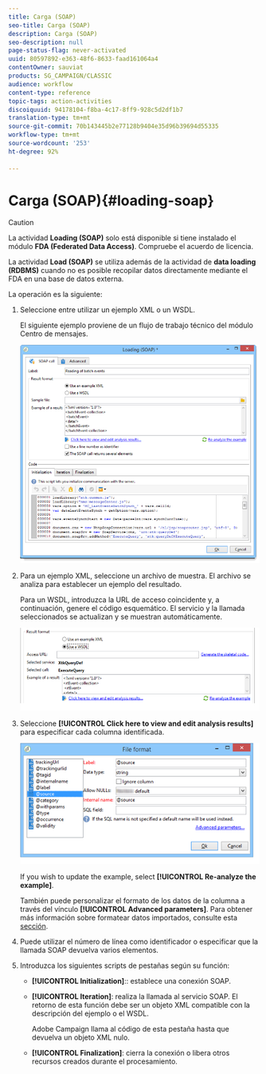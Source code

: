 ```yaml
---
title: Carga (SOAP)
seo-title: Carga (SOAP)
description: Carga (SOAP)
seo-description: null
page-status-flag: never-activated
uuid: 80597892-e363-48f6-8633-faad161064a4
contentOwner: sauviat
products: SG_CAMPAIGN/CLASSIC
audience: workflow
content-type: reference
topic-tags: action-activities
discoiquuid: 94178104-f8ba-4c17-8ff9-928c5d2df1b7
translation-type: tm+mt
source-git-commit: 70b143445b2e77128b9404e35d96b39694d55335
workflow-type: tm+mt
source-wordcount: '253'
ht-degree: 92%

---
```



# Carga (SOAP){#loading-soap}

>[!CAUTION]
>
>La actividad **Loading (SOAP)** solo está disponible si tiene instalado el módulo **FDA (Federated Data Access)**. Compruebe el acuerdo de licencia.

La actividad **Load (SOAP)** se utiliza además de la actividad de **data loading (RDBMS)** cuando no es posible recopilar datos directamente mediante el FDA en una base de datos externa.

La operación es la siguiente:

1. Seleccione entre utilizar un ejemplo XML o un WSDL.

   El siguiente ejemplo proviene de un flujo de trabajo técnico del módulo Centro de mensajes.

   ![](assets/load_soap_002.png)

1. Para un ejemplo XML, seleccione un archivo de muestra. El archivo se analiza para establecer un ejemplo del resultado.

   Para un WSDL, introduzca la URL de acceso coincidente y, a continuación, genere el código esquemático. El servicio y la llamada seleccionados se actualizan y se muestran automáticamente.

   ![](assets/soap_load_003.png)

1. Seleccione **[!UICONTROL Click here to view and edit analysis results]** para especificar cada columna identificada.

   ![](assets/soap_load_001.png)

   If you wish to update the example, select **[!UICONTROL Re-analyze the example]**.

   También puede personalizar el formato de los datos de la columna a través del vínculo **[!UICONTROL Advanced parameters]**. Para obtener más información sobre formatear datos importados, consulte esta [sección](../../platform/using/importing-data.md#import-wizard).

1. Puede utilizar el número de línea como identificador o especificar que la llamada SOAP devuelva varios elementos.
1. Introduzca los siguientes scripts de pestañas según su función:

   * **[!UICONTROL Initialization]**:: establece una conexión SOAP.
   * **[!UICONTROL Iteration]**: realiza la llamada al servicio SOAP. El retorno de esta función debe ser un objeto XML compatible con la descripción del ejemplo o el WSDL.

      Adobe Campaign llama al código de esta pestaña hasta que devuelva un objeto XML nulo.

   * **[!UICONTROL Finalization]**: cierra la conexión o libera otros recursos creados durante el procesamiento.

